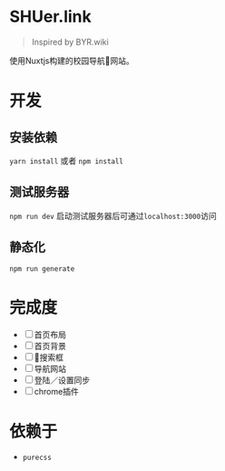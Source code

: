 # SHUer.link

> Inspired by BYR.wiki

使用Nuxtjs构建的校园导航网站。

# 开发

## 安装依赖

`yarn install` 或者 `npm install`

## 测试服务器

`npm run dev`
启动测试服务器后可通过`localhost:3000`访问

## 静态化

`npm run generate`

# 完成度

* <input type="checkbox" value=""/>首页布局
* <input type="checkbox" value=""/>首页背景
* <input type="checkbox" value=""/>搜索框
* <input type="checkbox" value=""/>导航网站
* <input type="checkbox" value=""/>登陆／设置同步
* <input type="checkbox" value=""/>chrome插件

# 依赖于

* `purecss`